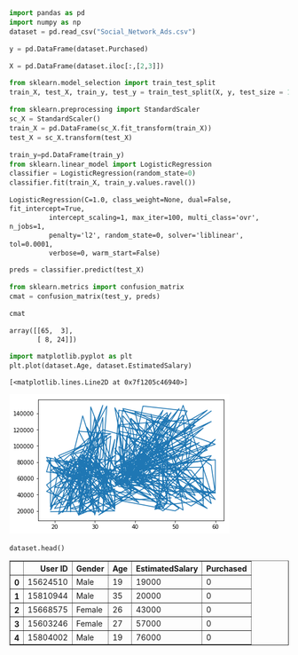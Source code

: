 

```python
import pandas as pd
import numpy as np
dataset = pd.read_csv("Social_Network_Ads.csv")
```


```python
y = pd.DataFrame(dataset.Purchased)
```


```python
X = pd.DataFrame(dataset.iloc[:,[2,3]])
```


```python
from sklearn.model_selection import train_test_split
train_X, test_X, train_y, test_y = train_test_split(X, y, test_size = 1/4, random_state=0)
```


```python
from sklearn.preprocessing import StandardScaler
sc_X = StandardScaler()
train_X = pd.DataFrame(sc_X.fit_transform(train_X))
test_X = sc_X.transform(test_X)
```


```python
train_y=pd.DataFrame(train_y)
from sklearn.linear_model import LogisticRegression
classifier = LogisticRegression(random_state=0)
classifier.fit(train_X, train_y.values.ravel())
```




    LogisticRegression(C=1.0, class_weight=None, dual=False, fit_intercept=True,
              intercept_scaling=1, max_iter=100, multi_class='ovr', n_jobs=1,
              penalty='l2', random_state=0, solver='liblinear', tol=0.0001,
              verbose=0, warm_start=False)




```python
preds = classifier.predict(test_X)
```


```python
from sklearn.metrics import confusion_matrix
cmat = confusion_matrix(test_y, preds)
```


```python
cmat
```




    array([[65,  3],
           [ 8, 24]])




```python
import matplotlib.pyplot as plt
plt.plot(dataset.Age, dataset.EstimatedSalary)
```




    [<matplotlib.lines.Line2D at 0x7f1205c46940>]




![png](output_9_1.png)



```python
dataset.head()
```




<div>
<style scoped>
    .dataframe tbody tr th:only-of-type {
        vertical-align: middle;
    }

    .dataframe tbody tr th {
        vertical-align: top;
    }

    .dataframe thead th {
        text-align: right;
    }
</style>
<table border="1" class="dataframe">
  <thead>
    <tr style="text-align: right;">
      <th></th>
      <th>User ID</th>
      <th>Gender</th>
      <th>Age</th>
      <th>EstimatedSalary</th>
      <th>Purchased</th>
    </tr>
  </thead>
  <tbody>
    <tr>
      <th>0</th>
      <td>15624510</td>
      <td>Male</td>
      <td>19</td>
      <td>19000</td>
      <td>0</td>
    </tr>
    <tr>
      <th>1</th>
      <td>15810944</td>
      <td>Male</td>
      <td>35</td>
      <td>20000</td>
      <td>0</td>
    </tr>
    <tr>
      <th>2</th>
      <td>15668575</td>
      <td>Female</td>
      <td>26</td>
      <td>43000</td>
      <td>0</td>
    </tr>
    <tr>
      <th>3</th>
      <td>15603246</td>
      <td>Female</td>
      <td>27</td>
      <td>57000</td>
      <td>0</td>
    </tr>
    <tr>
      <th>4</th>
      <td>15804002</td>
      <td>Male</td>
      <td>19</td>
      <td>76000</td>
      <td>0</td>
    </tr>
  </tbody>
</table>
</div>




```python

```
